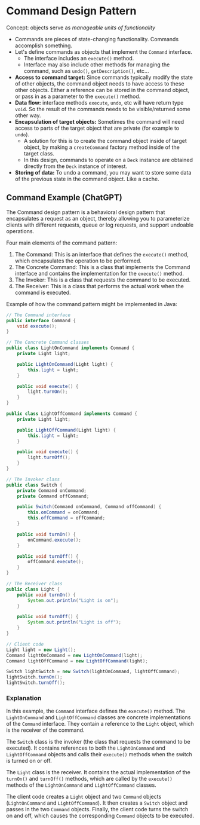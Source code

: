 # Command Design Pattern
Concept: objects serve as *manageable units of functionality*
- Commands are pieces of state-changing functionality. Commands accomplish something. 
- Let's define commands as objects that implement the `Command` interface. 
	- The interface includes an `execute()` method. 
	- Interface may also include other methods for managing the command, such as `undo()`, `getDescription()`, etc...
- **Access to command target:** Since commands typically modify the state of other objects, the command object needs to have access to these other objects. Either a reference can be stored in the command object, or pass in as a parameter to the `execute()` method. 
- **Data flow:** interface methods `execute`, `undo`, etc will have return type `void`. So the result of the commands needs to be visible/returned some other way. 
- **Encapsulation of target objects:** Sometimes the command will need access to parts of the target object that are private (for example to `undo`). 
	- A solution for this is to create the command object inside of target object, by making a `createCommand` factory method inside of the target class. 
	- In this design, commands to operate on a `Deck` instance are obtained directly from the `Deck` instance of interest.
- **Storing of data:** To undo a command, you may want to store some data of the previous state in the command object. Like a cache. 

## Command Example (ChatGPT)
The Command design pattern is a behavioral design pattern that encapsulates a request as an object, thereby allowing you to parameterize clients with different requests, queue or log requests, and support undoable operations.

Four main elements of the command pattern:
1.  The Command: This is an interface that defines the `execute()` method, which encapsulates the operation to be performed.
2.  The Concrete Command: This is a class that implements the Command interface and contains the implementation for the `execute()` method.
3.  The Invoker: This is a class that requests the command to be executed.
4.  The Receiver: This is a class that performs the actual work when the command is executed.

Example of how the command pattern might be implemented in Java:
```java
// The Command interface
public interface Command {
    void execute();
}

// The Concrete Command classes
public class LightOnCommand implements Command {
    private Light light;

    public LightOnCommand(Light light) {
        this.light = light;
    }

    public void execute() {
        light.turnOn();
    }
}

public class LightOffCommand implements Command {
    private Light light;

    public LightOffCommand(Light light) {
        this.light = light;
    }

    public void execute() {
        light.turnOff();
    }
}

// The Invoker class
public class Switch {
    private Command onCommand;
    private Command offCommand;

    public Switch(Command onCommand, Command offCommand) {
        this.onCommand = onCommand;
        this.offCommand = offCommand;
    }

    public void turnOn() {
        onCommand.execute();
    }

    public void turnOff() {
        offCommand.execute();
    }
}

// The Receiver class
public class Light {
    public void turnOn() {
        System.out.println("Light is on");
    }

    public void turnOff() {
        System.out.println("Light is off");
    }
}

// Client code
Light light = new Light();
Command lightOnCommand = new LightOnCommand(light);
Command lightOffCommand = new LightOffCommand(light);

Switch lightSwitch = new Switch(lightOnCommand, lightOffCommand);
lightSwitch.turnOn();
lightSwitch.turnOff();

```

### Explanation
In this example, the `Command` interface defines the `execute()` method. The `LightOnCommand` and `LightOffCommand` classes are concrete implementations of the `Command` interface. They contain a reference to the `Light` object, which is the receiver of the command.

The `Switch` class is the invoker (the class that requests the command to be executed). It contains references to both the `LightOnCommand` and `LightOffCommand` objects and calls their `execute()` methods when the switch is turned on or off.

The `Light` class is the receiver. It contains the actual implementation of the `turnOn()` and `turnOff()` methods, which are called by the `execute()` methods of the `LightOnCommand` and `LightOffCommand` classes.

The client code creates a `Light` object and two `Command` objects (`LightOnCommand` and `LightOffCommand`). It then creates a `Switch` object and passes in the two `Command` objects. Finally, the client code turns the switch on and off, which causes the corresponding `Command` objects to be executed.
